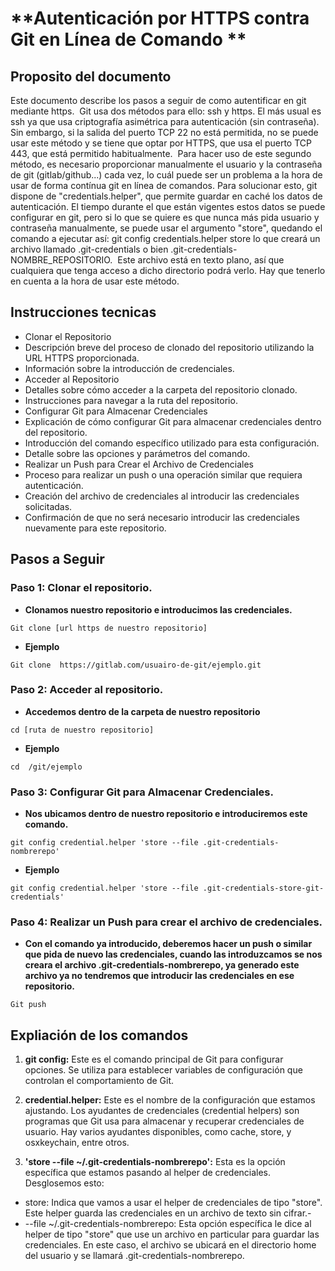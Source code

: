  # **Autenticación por HTTPS contra Git en Línea de Comando **

## **Proposito del documento**

Este documento describe los pasos a seguir de como autentificar en git mediante https. 
Git usa dos métodos para ello: ssh y https. El más usual es ssh ya que usa criptografía asimétrica para autenticación (sin contraseña). Sin embargo, si la salida del puerto TCP 22 no está permitida, no se puede usar este método y se tiene que optar por HTTPS, que usa el puerto TCP 443, que está permitido habitualmente. 
Para hacer uso de este segundo método, es necesario proporcionar manualmente el usuario y la contraseña de git (gitlab/github...) cada vez, lo cuál puede ser un problema a la hora de usar de forma contínua git en línea de comandos.
Para solucionar esto, git dispone de "credentials.helper", que permite guardar en caché los datos de autenticación. El tiempo durante el que están vigentes estos datos se puede configurar en git, pero si lo que se quiere es que nunca más pida usuario y contraseña manualmente, se puede usar el argumento "store", quedando el comando a ejecutar así:
git config credentials.helper store
lo que creará un archivo llamado .git-credentials o bien .git-credentials-NOMBRE_REPOSITORIO. 
Este archivo está en texto plano, así que cualquiera que tenga acceso a dicho directorio podrá verlo. Hay que tenerlo en cuenta a la hora de usar este método.

## **Instrucciones tecnicas**

- Clonar el Repositorio
- Descripción breve del proceso de clonado del repositorio utilizando la URL HTTPS proporcionada.
- Información sobre la introducción de credenciales.
- Acceder al Repositorio
- Detalles sobre cómo acceder a la carpeta del repositorio clonado.
- Instrucciones para navegar a la ruta del repositorio.
- Configurar Git para Almacenar Credenciales
- Explicación de cómo configurar Git para almacenar credenciales dentro del repositorio.
- Introducción del comando específico utilizado para esta configuración.
- Detalle sobre las opciones y parámetros del comando.
- Realizar un Push para Crear el Archivo de Credenciales
- Proceso para realizar un push o una operación similar que requiera autenticación.
- Creación del archivo de credenciales al introducir las credenciales solicitadas.
- Confirmación de que no será necesario introducir las credenciales nuevamente para este repositorio.

## **Pasos a Seguir**

### **Paso 1: Clonar el repositorio.**

- **Clonamos nuestro repositorio e introducimos las credenciales.**
  
```
Git clone [url https de nuestro repositorio]
```

- **Ejemplo**
  
```
Git clone  https://gitlab.com/usuairo-de-git/ejemplo.git
```

### **Paso 2: Acceder al repositorio.**

- **Accedemos dentro de la carpeta de nuestro repositorio**
  
```
cd [ruta de nuestro repositorio]
```

- **Ejemplo**
  
```
cd  /git/ejemplo
```

### **Paso 3: Configurar Git para Almacenar Credenciales.**

- **Nos ubicamos dentro de nuestro repositorio e introduciremos este comando.**
  
```
git config credential.helper 'store --file .git-credentials-nombrerepo' 
```

- **Ejemplo**

```
git config credential.helper 'store --file .git-credentials-store-git-credentials' 
```

### **Paso 4: Realizar un Push para crear el archivo de credenciales.**

- **Con el comando ya introducido, deberemos hacer un push o similar que pida de nuevo las credenciales, cuando las introduzcamos se nos creara el archivo .git-credentials-nombrerepo, ya generado este archivo ya no tendremos que introducir las credenciales en ese repositorio.**
  
```
Git push 
```

## Expliación de los comandos
1. **git config:** Este es el comando principal de Git para configurar opciones. Se utiliza para establecer variables de configuración que controlan el comportamiento de Git.

2. **credential.helper:** Este es el nombre de la configuración que estamos ajustando. Los ayudantes de credenciales (credential helpers) son programas que Git usa para almacenar y recuperar credenciales de usuario. Hay varios ayudantes disponibles, como cache, store, y osxkeychain, entre otros.

3. **'store --file ~/.git-credentials-nombrerepo':** Esta es la opción específica que estamos pasando al helper de credenciales. Desglosemos esto:
- store: Indica que vamos a usar el helper de credenciales de tipo "store". Este helper guarda las credenciales en un archivo de texto sin cifrar.-
-  --file ~/.git-credentials-nombrerepo: Esta opción específica le dice al helper de tipo "store" que use un archivo en particular para guardar las credenciales. En este caso, el archivo se ubicará en el directorio home del usuario y se llamará .git-credentials-nombrerepo.



